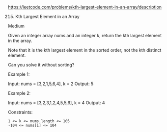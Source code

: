 https://leetcode.com/problems/kth-largest-element-in-an-array/description

215. Kth Largest Element in an Array 

Medium

Given an integer array nums and an integer k, return the kth largest element in the array.

Note that it is the kth largest element in the sorted order, not the kth distinct element.

Can you solve it without sorting?

Example 1:

Input: nums = [3,2,1,5,6,4], k = 2
Output: 5

Example 2:

Input: nums = [3,2,3,1,2,4,5,5,6], k = 4
Output: 4



Constraints:

    1 <= k <= nums.length <= 105
    -104 <= nums[i] <= 104

